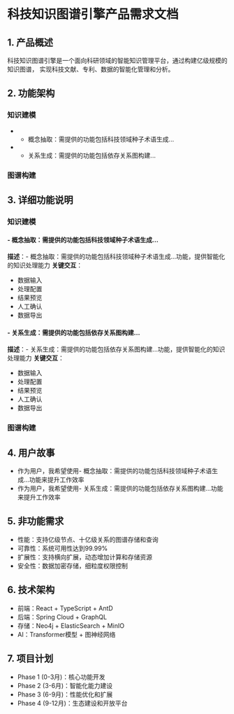 
# 科技知识图谱引擎产品需求文档

## 1. 产品概述
科技知识图谱引擎是一个面向科研领域的智能知识管理平台，通过构建亿级规模的知识图谱，
实现科技文献、专利、数据的智能化管理和分析。

## 2. 功能架构

### 知识建模
  - - 概念抽取：需提供的功能包括科技领域种子术语生成...
  - - 关系生成：需提供的功能包括依存关系图构建...
### 图谱构建

## 3. 详细功能说明

### 知识建模
#### - 概念抽取：需提供的功能包括科技领域种子术语生成...
**描述**：- 概念抽取：需提供的功能包括科技领域种子术语生成...功能，提供智能化的知识处理能力
**关键交互**：
- 数据输入
- 处理配置
- 结果预览
- 人工确认
- 数据导出

#### - 关系生成：需提供的功能包括依存关系图构建...
**描述**：- 关系生成：需提供的功能包括依存关系图构建...功能，提供智能化的知识处理能力
**关键交互**：
- 数据输入
- 处理配置
- 结果预览
- 人工确认
- 数据导出

### 图谱构建

## 4. 用户故事

- 作为用户，我希望使用- 概念抽取：需提供的功能包括科技领域种子术语生成...功能来提升工作效率
- 作为用户，我希望使用- 关系生成：需提供的功能包括依存关系图构建...功能来提升工作效率

## 5. 非功能需求
- 性能：支持亿级节点、十亿级关系的图谱存储和查询
- 可靠性：系统可用性达到99.99%
- 扩展性：支持横向扩展，动态增加计算和存储资源
- 安全性：数据加密存储，细粒度权限控制

## 6. 技术架构
- 前端：React + TypeScript + AntD
- 后端：Spring Cloud + GraphQL
- 存储：Neo4j + ElasticSearch + MinIO
- AI：Transformer模型 + 图神经网络

## 7. 项目计划
- Phase 1 (0-3月)：核心功能开发
- Phase 2 (3-6月)：智能化能力建设
- Phase 3 (6-9月)：性能优化和扩展
- Phase 4 (9-12月)：生态建设和开放平台
